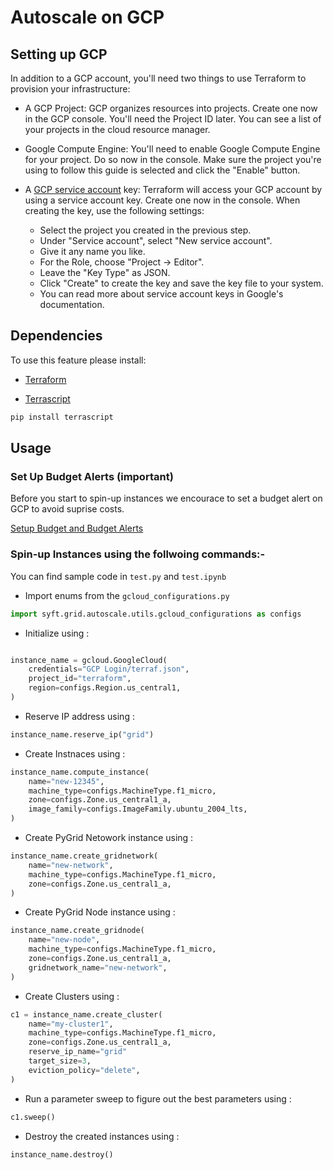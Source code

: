 # Autoscale on GCP

## Setting up GCP

In addition to a GCP account, you'll need two things to use Terraform to provision your infrastructure:

- A GCP Project:
 GCP organizes resources into projects. Create one now in the GCP console. You'll need the Project ID later. You can see a list of your projects in the cloud resource manager.

- Google Compute Engine: You'll need to enable Google Compute Engine for your project. Do so now in the console. Make sure the project you're using to follow this guide is selected and click the "Enable" button.

- A [GCP service account](https://cloud.google.com/iam/docs/creating-managing-service-accounts) key: Terraform will access your GCP account by using a service account key. Create one now in the console. When creating the key, use the following settings:

  - Select the project you created in the previous step.
  - Under "Service account", select "New service account".
  - Give it any name you like.
  - For the Role, choose "Project -> Editor".
  - Leave the "Key Type" as JSON.
  - Click "Create" to create the key and save the key file to your system.
  - You can read more about service account keys in Google's documentation.

## Dependencies

To use this feature please install:

- [Terraform](https://learn.hashicorp.com/terraform/getting-started/install.html)

- [Terrascript](https://github.com/mjuenema/python-terrascript)

```bash
pip install terrascript
```

## Usage

### Set Up Budget Alerts (important)

Before you start to spin-up instances we encourace to set a budget alert on GCP to avoid suprise costs.

[Setup Budget and Budget Alerts](https://cloud.google.com/billing/docs/how-to/budgets)

### Spin-up Instances using the follwoing commands:-

You can find sample code in ```test.py```  and  ```test.ipynb```

- Import enums from the ```gcloud_configurations.py```

```python
import syft.grid.autoscale.utils.gcloud_configurations as configs
```

- Initialize using :

```python

instance_name = gcloud.GoogleCloud(
    credentials="GCP Login/terraf.json",
    project_id="terraform",
    region=configs.Region.us_central1,
)
```

- Reserve IP address using :

```python
instance_name.reserve_ip("grid")
```

- Create Instnaces using :

```python
instance_name.compute_instance(
    name="new-12345",
    machine_type=configs.MachineType.f1_micro,
    zone=configs.Zone.us_central1_a,
    image_family=configs.ImageFamily.ubuntu_2004_lts,
)
```

- Create PyGrid Netowork instance using :

```python
instance_name.create_gridnetwork(
    name="new-network",
    machine_type=configs.MachineType.f1_micro,
    zone=configs.Zone.us_central1_a,
)
```

- Create PyGrid Node instance using :

```python
instance_name.create_gridnode(
    name="new-node",
    machine_type=configs.MachineType.f1_micro,
    zone=configs.Zone.us_central1_a,
    gridnetwork_name="new-network",
)
```

- Create Clusters using :

```python
c1 = instance_name.create_cluster(
    name="my-cluster1",
    machine_type=configs.MachineType.f1_micro,
    zone=configs.Zone.us_central1_a,
    reserve_ip_name="grid"
    target_size=3,
    eviction_policy="delete",
)
```

- Run a parameter sweep to figure out the best parameters using :

```python
c1.sweep()
```

- Destroy the created instances using :

```python
instance_name.destroy()
```
